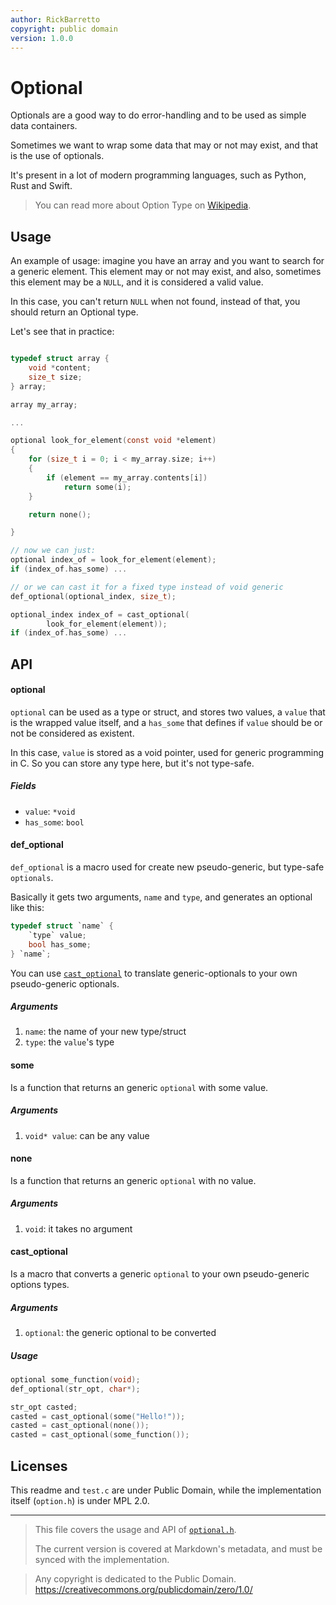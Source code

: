 ```yaml
---
author: RickBarretto
copyright: public domain
version: 1.0.0
---
```


# Optional

Optionals are a good way to do error-handling and to be used
as simple data containers.

Sometimes we want to wrap some data that may or not may exist,
and that is the use of optionals.

It's present in a lot of modern programming languages,
such as Python, Rust and Swift.

> You can read more about Option Type on [Wikipedia][wiki-option-type].


## Usage

An example of usage: imagine you have an array and you want to
search for a generic element. 
This element may or not may exist, 
and also, sometimes this element may be a `NULL`,
and it is considered a valid value.

In this case, you can't return `NULL` when not found, instead of that,
you should return an Optional type.

Let's see that in practice:

```c

typedef struct array {
    void *content;
    size_t size;
} array;

array my_array;

...

optional look_for_element(const void *element)
{
    for (size_t i = 0; i < my_array.size; i++)
    {
        if (element == my_array.contents[i])
            return some(i);
    }

    return none();

}

// now we can just:
optional index_of = look_for_element(element);
if (index_of.has_some) ...

// or we can cast it for a fixed type instead of void generic
def_optional(optional_index, size_t);

optional_index index_of = cast_optional(
        look_for_element(element));
if (index_of.has_some) ...
```

## API


#### optional

`optional` can be used as a type or struct, and stores two values,
a `value` that is the wrapped value itself, 
and a `has_some` that defines if `value` should be or not be considered
as existent.

In this case, `value` is stored as a void pointer, 
used for generic programming in C. So you can store any type here,
but it's not type-safe.

##### Fields
- `value`: `*void`
- `has_some`: `bool`


#### def_optional

`def_optional` is a macro used for create new pseudo-generic, 
but type-safe `optionals`.

Basically it gets two arguments, `name` and `type`, and generates
an optional like this:

```c
typedef struct `name` {
    `type` value;
    bool has_some;
} `name`;
```

You can use [`cast_optional`](#cast_optional) to translate generic-optionals 
to your own pseudo-generic optionals.

##### Arguments
1. `name`: the name of your new type/struct
2. `type`: the `value`'s type 


#### some

Is a function that returns an generic `optional` with some value.

##### Arguments
1. `void* value`: can be any value


#### none

Is a function that returns an generic `optional` with no value.

##### Arguments
1. `void`: it takes no argument


#### cast_optional

Is a macro that converts a generic `optional` to your own
pseudo-generic options types.

##### Arguments
1. `optional`: the generic optional to be converted

##### Usage
```c
optional some_function(void);
def_optional(str_opt, char*);

str_opt casted;
casted = cast_optional(some("Hello!"));
casted = cast_optional(none());
casted = cast_optional(some_function());
```

## Licenses

This readme and `test.c` are under Public Domain,
while the implementation itself (`option.h`) is under MPL 2.0.


[wiki-option-type]: https://en.wikipedia.org/wiki/Option_type

---

> This file covers the usage and API of [`optional.h`](./optional.h).
>
> The current version is covered at Markdown's metadata,
> and must be synced with the implementation.


> Any copyright is dedicated to the Public Domain.
> https://creativecommons.org/publicdomain/zero/1.0/
